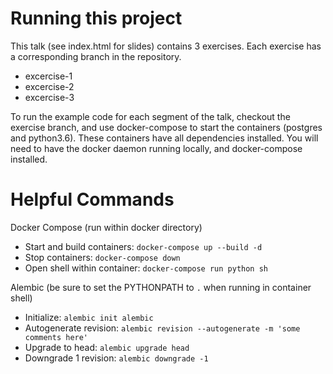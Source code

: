 # Running this project

This talk (see index.html for slides) contains 3 exercises. 
Each exercise has a corresponding branch in the repository.
* excercise-1
* excercise-2
* excercise-3

To run the example code for each segment of the talk, checkout the exercise branch, and use docker-compose to start the containers (postgres and python3.6). 
These containers have all dependencies installed. You will need to have the docker daemon running locally, and docker-compose installed. 

# Helpful Commands
Docker Compose (run within docker directory)
* Start and build containers: `docker-compose up --build -d` 
* Stop containers: `docker-compose down`
* Open shell within container: `docker-compose run python sh` 

Alembic (be sure to set the PYTHONPATH to `.` when running in container shell)
* Initialize: `alembic init alembic` 
* Autogenerate revision: `alembic revision --autogenerate -m 'some comments here'`
* Upgrade to head: `alembic upgrade head`
* Downgrade 1 revision: `alembic downgrade -1` 